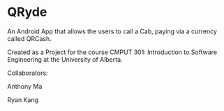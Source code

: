 # QRyde
 An Android App that allows the users to call a Cab, paying via a currency called QRCash.
 
 Created as a Project for the course CMPUT 301: Introduction to Software Engineering at the University of Alberta.
 
 Collaborators:
 
 Anthony Ma
 
 Ryan Kang
